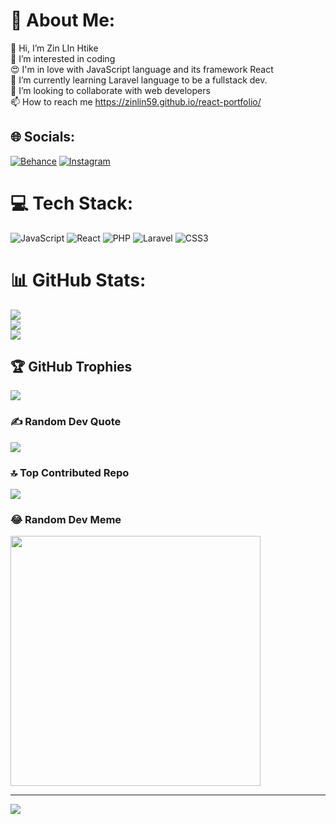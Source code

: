 # 💫 About Me:
👋 Hi, I’m Zin LIn Htike<br>👀 I’m interested in coding<br>😍 I'm in love with JavaScript language and its framework React<br>🌱  I’m currently learning Laravel language to be a fullstack dev.<br>💞️ I’m looking to collaborate with web developers<br>📫 How to reach me https://zinlin59.github.io/react-portfolio/


## 🌐 Socials:
[![Behance](https://img.shields.io/badge/Behance-1769ff?logo=behance&logoColor=white)](https://behance.net/B.C.Sc) [![Instagram](https://img.shields.io/badge/Instagram-%23E4405F.svg?logo=Instagram&logoColor=white)](https://instagram.com/154zinlinhtike) 

# 💻 Tech Stack:
![JavaScript](https://img.shields.io/badge/javascript-%23323330.svg?style=for-the-badge&logo=javascript&logoColor=%23F7DF1E) ![React](https://img.shields.io/badge/react-%2320232a.svg?style=for-the-badge&logo=react&logoColor=%2361DAFB) ![PHP](https://img.shields.io/badge/php-%23777BB4.svg?style=for-the-badge&logo=php&logoColor=white) ![Laravel](https://img.shields.io/badge/laravel-%23FF2D20.svg?style=for-the-badge&logo=laravel&logoColor=white) ![CSS3](https://img.shields.io/badge/css3-%231572B6.svg?style=for-the-badge&logo=css3&logoColor=white)
# 📊 GitHub Stats:
![](https://github-readme-stats.vercel.app/api?username=zinlin59&theme=dark&hide_border=false&include_all_commits=false&count_private=false)<br/>
![](https://github-readme-streak-stats.herokuapp.com/?user=zinlin59&theme=dark&hide_border=false)<br/>
![](https://github-readme-stats.vercel.app/api/top-langs/?username=zinlin59&theme=dark&hide_border=false&include_all_commits=false&count_private=false&layout=compact)

## 🏆 GitHub Trophies
![](https://github-profile-trophy.vercel.app/?username=zinlin59&theme=dark_dimmed&no-frame=false&no-bg=true&margin-w=4)

### ✍️ Random Dev Quote
![](https://quotes-github-readme.vercel.app/api?type=horizontal&theme=radical)

### 🔝 Top Contributed Repo
![](https://github-contributor-stats.vercel.app/api?username=zinlin59&limit=5&theme=dark&combine_all_yearly_contributions=true)

### 😂 Random Dev Meme
<img src='https://randommeme-five.vercel.app/' style="height: 400px;"/>

---
[![](https://visitcount.itsvg.in/api?id=zinlin59&icon=0&color=1)](https://visitcount.itsvg.in)

<!-- Proudly created with GPRM ( https://gprm.itsvg.in ) -->
